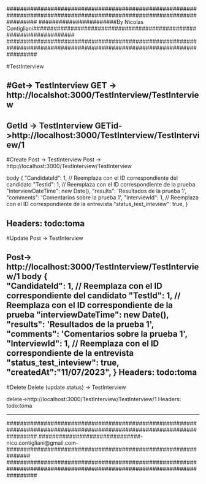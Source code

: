 
#########################################################################################################################
#######################By Nicolas Contigliani####################################################################
######################################################################################################################### 


#TestInterview

#Get-> TestInterview
GET -> http://localshot:3000/TestInterview/TestInterview
------------------------------

GetId -> TestInterview
GETid->http://localhost:3000/TestInterview/TestInterview/1
------------------------------

#Create Post -> TestInterview
Post -> http://localhost:3000/TestInterview/TestInterview

body 
{
  "CandidateId": 1, // Reemplaza con el ID correspondiente del candidato
  "TestId": 1, // Reemplaza con el ID correspondiente de la prueba
  "interviewDateTime": new Date(),
  "results": 'Resultados de la prueba 1',
  "comments": 'Comentarios sobre la prueba 1',
  "InterviewId": 1, // Reemplaza con el ID correspondiente de la entrevista
  "status_test_inteview": true,
}

Headers:    todo:toma
----------------------------------------
#Update Post -> TestInterview

Post-> http://localhost:3000/TestInterview/TestInterview/1
body 
{  
  "CandidateId": 1, // Reemplaza con el ID correspondiente del candidato
  "TestId": 1, // Reemplaza con el ID correspondiente de la prueba
  "interviewDateTime": new Date(),
  "results": 'Resultados de la prueba 1',
  "comments": 'Comentarios sobre la prueba 1',
  "InterviewId": 1, // Reemplaza con el ID correspondiente de la entrevista
  "status_test_inteview": true,
  "createdAt":"11/07/2023",
}
Headers:    todo:toma
--------------------------------------------------

#Delete Delete (update status) -> TestInterview

delete->http://localhost:3000/TestInterview/TestInterview/1 
Headers:    todo:toma

---------------------------------------------------


#########################################################################################################################
##############################-nico.contigliani@gmail.com-############################################################### 
#########################################################################################################################
